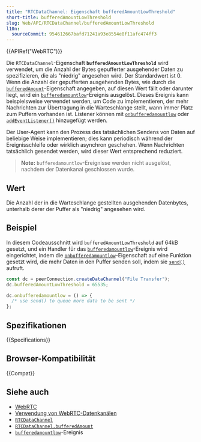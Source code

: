 ```yaml
---
title: "RTCDataChannel: Eigenschaft bufferedAmountLowThreshold"
short-title: bufferedAmountLowThreshold
slug: Web/API/RTCDataChannel/bufferedAmountLowThreshold
l10n:
  sourceCommit: 954612667bafd71241a93e8554e8f11afc474ff3
---
```


{{APIRef("WebRTC")}}

Die `RTCDataChannel`-Eigenschaft **`bufferedAmountLowThreshold`** wird verwendet, um die Anzahl der Bytes gepufferter ausgehender Daten zu spezifizieren, die als "niedrig" angesehen wird. Der Standardwert ist 0. Wenn die Anzahl der gepufferten ausgehenden Bytes, wie durch die [`bufferedAmount`](/de/docs/Web/API/RTCDataChannel/bufferedAmount)-Eigenschaft angegeben, auf diesen Wert fällt oder darunter liegt, wird ein [`bufferedamountlow`](/de/docs/Web/API/RTCDataChannel/bufferedamountlow_event)-Ereignis ausgelöst. Dieses Ereignis kann beispielsweise verwendet werden, um Code zu implementieren, der mehr Nachrichten zur Übertragung in die Warteschlange stellt, wann immer Platz zum Puffern vorhanden ist. Listener können mit [`onbufferedamountlow`](/de/docs/Web/API/RTCDataChannel/bufferedamountlow_event) oder [`addEventListener()`](/de/docs/Web/API/EventTarget/addEventListener) hinzugefügt werden.

Der User-Agent kann den Prozess des tatsächlichen Sendens von Daten auf beliebige Weise implementieren; dies kann periodisch während der Ereignisschleife oder wirklich asynchron geschehen. Wenn Nachrichten tatsächlich gesendet werden, wird dieser Wert entsprechend reduziert.

> **Note:** `bufferedamountlow`-Ereignisse werden nicht ausgelöst, nachdem der Datenkanal geschlossen wurde.

## Wert

Die Anzahl der in die Warteschlange gestellten ausgehenden Datenbytes, unterhalb derer der Puffer als "niedrig" angesehen wird.

## Beispiel

In diesem Codeausschnitt wird `bufferedAmountLowThreshold` auf 64kB gesetzt, und ein Handler für das [`bufferedamountlow`](/de/docs/Web/API/RTCDataChannel/bufferedamountlow_event)-Ereignis wird eingerichtet, indem die [`onbufferedamountlow`](/de/docs/Web/API/RTCDataChannel/bufferedamountlow_event)-Eigenschaft auf eine Funktion gesetzt wird, die mehr Daten in den Puffer senden soll, indem sie [`send()`](/de/docs/Web/API/RTCDataChannel/send) aufruft.

```js
const dc = peerConnection.createDataChannel("File Transfer");
dc.bufferedAmountLowThreshold = 65535;

dc.onbufferedamountlow = () => {
  /* use send() to queue more data to be sent */
};
```

## Spezifikationen

{{Specifications}}

## Browser-Kompatibilität

{{Compat}}

## Siehe auch

- [WebRTC](/de/docs/Web/API/WebRTC_API)
- [Verwendung von WebRTC-Datenkanälen](/de/docs/Web/API/WebRTC_API/Using_data_channels)
- [`RTCDataChannel`](/de/docs/Web/API/RTCDataChannel)
- [`RTCDataChannel.bufferedAmount`](/de/docs/Web/API/RTCDataChannel/bufferedAmount)
- [`bufferedamountlow`](/de/docs/Web/API/RTCDataChannel/bufferedamountlow_event)-Ereignis
